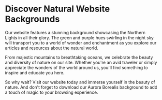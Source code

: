<!--font:Poppins-->

# Discover Natural Website Backgrounds

Our website features a stunning background showcasing the Northern Lights in all their glory. The green and purple hues swirling in the night sky will transport you to a world of wonder and enchantment as you explore our articles and resources about the natural world.

From majestic mountains to breathtaking oceans, we celebrate the beauty and diversity of nature on our site. Whether you're an avid traveler or simply appreciate the wonders of the world around us, you'll find something to inspire and educate you here.

So why wait? Visit our website today and immerse yourself in the beauty of nature. And don't forget to download our Aurora Borealis background to add a touch of magic to your browsing experience.

<!--

Write me markdown content of website with wallpaper:

"A photograph of the Northern Lights, with the green and purple hues swirling in the night sky."

The header of the page should not be copy of the text but rather a real content of the website which is using this wallpaper.


---


# Aurora Borealis Wallpaper

Decorate your desktop or phone with the mesmerizing beauty of the Northern Lights. Our high-quality wallpaper features a stunning photograph of the green and purple hues swirling in the night sky, capturing the magic and wonder of this natural phenomenon.

Whether you're an avid traveler or simply appreciate the beauty of nature, our Aurora Borealis wallpaper is sure to inspire and delight. Download it today and enjoy the breathtaking view of the Northern Lights every time you use your device.


---


Heading should not include word "wallpaper". The website should not be about the wallpaper itself, wallpaper is just a related background, rewrite whole content.


---


# Experience the Magic of the Northern Lights

Immerse yourself in the awe-inspiring beauty of the Aurora Borealis with our stunning website background. Our high-quality photograph captures the green and purple hues of the Northern Lights as they dance across the night sky, transporting you to a world of wonder and enchantment.

Explore our website and discover the many wonders of the natural world. From breathtaking landscapes to fascinating wildlife, we offer a wide range of articles and resources that will inspire and educate. Whether you're an avid traveler or simply appreciate the beauty of nature, our website is the perfect destination for you.

So why wait? Download our Aurora Borealis background today and experience the magic of the Northern Lights every time you visit our website.


---


Heading is too long, rewrite whole content.


---


# Discover the Wonders of Nature on Our Website

Our website offers a stunning background featuring a photograph of the mesmerizing Northern Lights. The green and purple hues swirling in the night sky will transport you to a world of wonder and enchantment as you explore our articles and resources about the natural world.

From awe-inspiring landscapes to fascinating wildlife, our website is dedicated to showcasing the beauty and diversity of nature. Whether you're an avid traveler or simply appreciate the wonders of the world around us, you'll find something to inspire and educate you on our site.

So why wait? Visit our website today and discover the many wonders of nature. And don't forget to download our Aurora Borealis background to add a touch of magic to your browsing experience.


---


Heading is too long, rewrite whole content.


---


# Explore the Beauty of Nature with Our Website Background

Our website features a stunning background showcasing the Northern Lights in all their glory. The green and purple hues swirling in the night sky will transport you to a world of wonder and enchantment as you explore our articles and resources about the natural world.

From majestic mountains to breathtaking oceans, we celebrate the beauty and diversity of nature on our site. Whether you're an avid traveler or simply appreciate the wonders of the world around us, you'll find something to inspire and educate you here.

So why wait? Visit our website today and immerse yourself in the beauty of nature. And don't forget to download our Aurora Borealis background to add a touch of magic to your browsing experience.


---


Write me a Google font which is best fitting for the website.

Pick from the list:
- Raleway
- Montserrat
- Barlow Condensed
- Playfair Display
- Roboto
- Orbitron
- Poppins
- Inter
- Lato
- Open Sans
- Futura
- Lobster
- Great Vibes
- Alegreya
- Exo 2
- Dancing Script
- IBM Plex Sans


Write just the font name nothing else.


---


Poppins

-->
